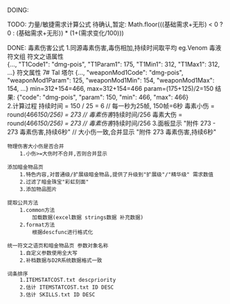 DOING:
     
TODO:
    力量/敏捷需求计算公式
        待确认,暂定:
            Math.floor(((基础需求+无形) < 0 ? 0 : (基础需求+无形)) * (1+(需求变化/100)))
    
DONE:
    毒素伤害公式
        1.同源毒素伤害,毒伤相加,持续时间取平均
            eg.Venom  毒液符文组
                符文之语属性     
                    {..., "T1Code1": "dmg-pois", "T1Param1": 175, "T1Min1": 312, "T1Max1": 312, ...}
                符文属性 7# Tal 塔尔 
                    {..., "weaponMod1Code": "dmg-pois", "weaponMod1Param": 125, "weaponMod1Min": 154, "weaponMod1Max": 154, ...}
            min=312+154=466, max=312+154=466 param=(175+125)/2=150
            结果: {"code": "dmg-pois", "param": 150, "min": 466, "max": 466}   
        2.计算过程
            持续时间 = 150 / 25 = 6 // 每一秒为25帧, 150帧=6秒
            毒素小伤 = round(466*150/256) = 273 // 毒素伤害*持续时间/256
            毒素大伤 = round(466*150/256) = 273 // 毒素伤害*持续时间/256
        3.面板显示
            "附件 273 - 273 毒素伤害,持续6秒" // 大小伤一致,合并显示
            "附件 273 毒素伤害,持续6秒"

    物理伤害大小伤是否合并
        1.小伤>=大伤时不合并,否则合并显示

    添加暗金物品页
        1.特色内容,对普通级/扩展级暗金物品,提供了升级到"扩展级"/"精华级" 需求数值
        2.过滤了暗金珠宝"彩虹刻面"
        3.添加物品图片

    提取公共方法
        1.common方法
            加载数据(excel数据 strings数据 补充数据)
        2.format方法
            根据descfunc进行格式化

    统一符文之语页和暗金物品页 参数对象名称
        1.自定义参数使用全大写
        2.补档数据与D2R系统数据格式一致

    词条排序
        1.ITEMSTATCOST.txt descpriority
        2.估计 ITEMSTATCOST.txt ID DESC
        3.估计 SKILLS.txt ID DESC